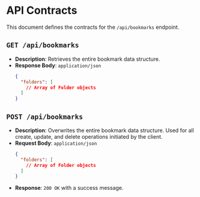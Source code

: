 # API Contracts

This document defines the contracts for the `/api/bookmarks` endpoint.

## `GET /api/bookmarks`
-   **Description**: Retrieves the entire bookmark data structure.
-   **Response Body**: `application/json`
    ```json
    {
      "folders": [
        // Array of Folder objects
      ]
    }
    ```

## `POST /api/bookmarks`
-   **Description**: Overwrites the entire bookmark data structure. Used for all create, update, and delete operations initiated by the client.
-   **Request Body**: `application/json`
    ```json
    {
      "folders": [
        // Array of Folder objects
      ]
    }
    ```
-   **Response**: `200 OK` with a success message.
